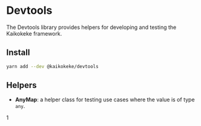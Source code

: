 # Devtools

The Devtools library provides helpers for developing and testing the Kaikokeke framework.

## Install

```bash
yarn add --dev @kaikokeke/devtools
```

## Helpers

- **AnyMap**: a helper class for testing use cases where the value is of type `any`.

1
